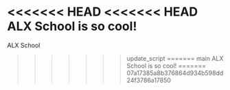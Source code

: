 <<<<<<< HEAD
<<<<<<< HEAD
ALX School is so cool!
=======
ALX School
>>>>>>> update_script
=======
main
ALX School is so cool!
=======
>>>>>>> 07a17385a8b376864d934b598dd24f3786a17850
